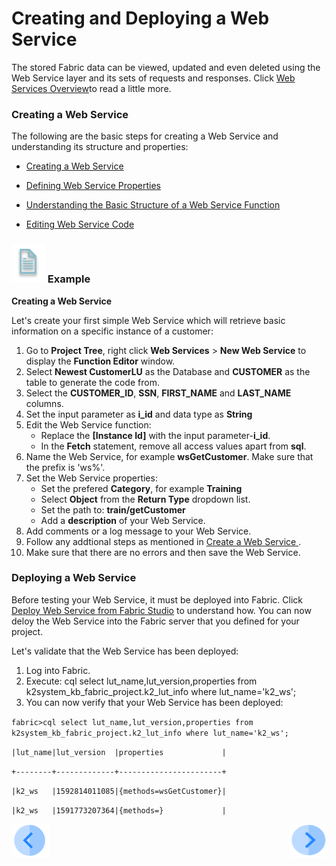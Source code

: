 # Creating and Deploying a Web Service

The stored Fabric data can be viewed, updated and even deleted using the Web Service layer and its sets of requests and responses.
Click [Web Services Overview](/articles/15_web_services/01_web_services_overview.md)to read a little more.

### Creating a Web Service

The following are the basic steps for creating a Web Service and understanding its structure and properties:

-  [Creating a Web Service ](/articles/15_web_services/03_create_a_web_service.md)

-  [Defining Web Service Properties ](/articles/15_web_services/02_web_services_properties.md)

-  [Understanding the Basic Structure of a Web Service Function](/articles/15_web_services/04_web_services_function_basic_structure.md)

-  [Editing Web Service Code](/articles/15_web_services/05_edit_web_service_code.md)

### ![](/academy/Training_Level_1/03_fabric_basic_LU/images/example.png) Example

**Creating a Web Service**

Let's create your first simple Web Service which will retrieve basic information on a specific instance of a customer:

1. Go to **Project Tree**, right click **Web Services** > **New Web Service** to display the **Function Editor** window.
2. Select **Newest CustomerLU** as the Database and **CUSTOMER** as the table to generate the code from. 
3. Select the **CUSTOMER_ID**, **SSN**, **FIRST_NAME** and **LAST_NAME** columns.
4. Set the input parameter as **i_id** and data type as **String**
5. Edit the Web Service function:
   -   Replace the **[Instance Id]** with the input parameter-**i_id**.
   -   In the **Fetch** statement, remove all access values apart from **sql**.  
6. Name the Web Service, for example **wsGetCustomer**. Make sure that the prefix is 'ws%'.
7. Set the Web Service properties:
   -   Set the prefered **Category**, for example **Training**
   -   Select **Object** from the **Return Type** dropdown list.
   -   Set the path to: **train/getCustomer**
   -   Add a **description** of your Web Service.
8. Add comments or a log message to your Web Service.
9. Follow any addtional steps as mentioned in [Create a Web Service ](/articles/15_web_services/03_create_a_web_service.md).
10. Make sure that there are no errors and then save the Web Service.

### Deploying a Web Service

Before testing your Web Service, it must be deployed into Fabric. Click [Deploy Web Service from Fabric Studio](/articles/15_web_services/07_deploy_web_services_from_fabric_studio.md) to understand how.
You can now deloy the Web Service into the Fabric server that you defined for your project. 

Let's validate that the Web Service has been deployed:

1. Log into Fabric. 
2. Execute: cql select lut_name,lut_version,properties from k2system_kb_fabric_project.k2_lut_info where lut_name='k2_ws';
3. You can now verify that your Web Service has been deployed:

`fabric>cql select lut_name,lut_version,properties from k2system_kb_fabric_project.k2_lut_info where lut_name='k2_ws';`



`|lut_name|lut_version  |properties             |`

`+--------+-------------+-----------------------+`

`|k2_ws   |1592814011085|{methods=wsGetCustomer}|`

`|k2_ws   |1591773207364|{methods=}             |`





 [![Previous](/articles/images/Previous.png)](/academy/Training_Level_1/06_web_services/01_web_services_overview.md)[<img align="right" width="60" height="54" src="/articles/images/Next.png">](/academy/Training_Level_1/06_web_services/03_Invoking_a_web_service.md)

